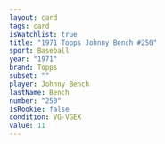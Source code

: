 ```yaml
---
layout: card
tags: card
isWatchlist: true
title: "1971 Topps Johnny Bench #250"
sport: Baseball
year: "1971"
brand: Topps
subset: ""
player: Johnny Bench
lastName: Bench
number: "250"
isRookie: false
condition: VG-VGEX
value: 11
---
```

